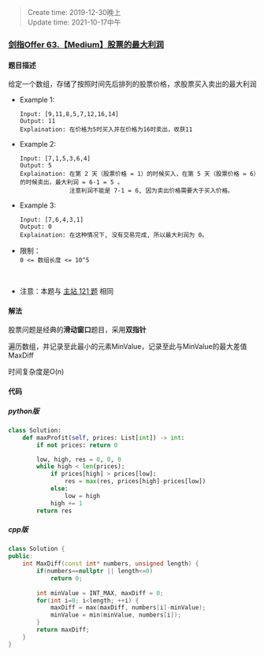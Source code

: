 > Create time: 2019-12-30晚上  
> Update time: 2021-10-17中午

### [剑指Offer 63.【Medium】股票的最大利润](https://leetcode-cn.com/problems/gu-piao-de-zui-da-li-run-lcof/)
#### 题目描述
给定一个数组，存储了按照时间先后排列的股票价格，求股票买入卖出的最大利润  

- Example 1:
    ```
    Input: [9,11,8,5,7,12,16,14]
    Output: 11
    Explaination: 在价格为5时买入并在价格为16时卖出，收获11
    ```  
- Example 2:
    ```
    Input: [7,1,5,3,6,4]
    Output: 5
    Explaination: 在第 2 天（股票价格 = 1）的时候买入，在第 5 天（股票价格 = 6）的时候卖出，最大利润 = 6-1 = 5 。
                  注意利润不能是 7-1 = 6, 因为卖出价格需要大于买入价格。
    ```  
- Example 3:
    ```
    Input: [7,6,4,3,1]
    Output: 0
    Explaination: 在这种情况下, 没有交易完成, 所以最大利润为 0。
    ```  
- 限制：  
    `0 <= 数组长度 <= 10^5`

 
- 注意：本题与 [主站 121 题](https://leetcode-cn.com/problems/best-time-to-buy-and-sell-stock/
) 相同

#### 解法
股票问题是经典的**滑动窗口**题目，采用**双指针**  

遍历数组，并记录至此最小的元素MinValue，记录至此与MinValue的最大差值MaxDiff

时间复杂度是O(n)

#### 代码
##### python版
```python
class Solution:
    def maxProfit(self, prices: List[int]) -> int:
        if not prices: return 0

        low, high, res = 0, 0, 0
        while high < len(prices):
            if prices[high] > prices[low]:
                res = max(res, prices[high]-prices[low])
            else:
                low = high
            high += 1
        return res
```

##### cpp版
```cpp
class Solution {
public:
    int MaxDiff(const int* numbers, unsigned length) {
        if(numbers==nullptr || length<=0)
            return 0;
        
        int minValue = INT_MAX, maxDiff = 0;
        for(int i=0; i<length; ++i) {
            maxDiff = max(maxDiff, numbers[i]-minValue);
            minValue = min(minValue, numbers[i]);
        }
        return maxDiff;
    }
}
```